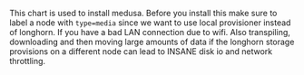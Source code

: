 This chart is used to install medusa.
Before you install this make sure to label a node with `type=media` since we want to use local provisioner instead of longhorn.
If you have a bad LAN connection due to wifi. Also transpiling, downloading and then moving large amounts of data if the longhorn storage provisions on a different node can lead to INSANE disk io and network throttling.
